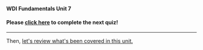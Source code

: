 **WDI Fundamentals Unit 7**

#### Please [click here](https://ga-immersives.typeform.com/to/cWbsVI) to complete the next quiz!

---

Then, [let's review what's been covered in this unit.](11_cheatsheet.md)
